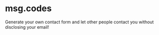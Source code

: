 # msg.codes
Generate your own contact form and let other people contact you without disclosing your email!
